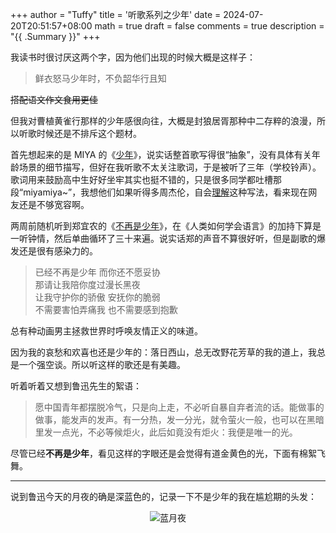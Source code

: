 +++
author = "Tuffy"
title = '听歌系列之少年'
date = 2024-07-20T20:51:57+08:00
math = true 
draft = false
comments = true
description = "{{ .Summary }}"
+++

我读书时很讨厌这两个字，因为他们出现的时候大概是这样子：

> 鲜衣怒马少年时，不负韶华行且知

~~搭配语文作文食用更佳~~

但我对曹植黄雀行那样的少年感很向往，大概是封狼居胥那种中二存粹的浪漫，所以听歌时候还是不排斥这个题材。

首先想起来的是 MIYA 的《[少年](https://www.bilibili.com/video/BV1bi4y1u7Si/)》，说实话整首歌写得很“抽象”，没有具体有关年龄场景的细节描写，但好在我听歌不太关注歌词，于是被听了三年（学校铃声）。歌词用来鼓励高中生好好坐牢其实也挺不错的，只是很多同学都吐槽那段“miyamiya~”，我想他们如果听得多周杰伦，自会[理解](https://www.bilibili.com/video/BV1bC4y1R78Y/)这种写法，看来现在网友还是不够宽容啊。

两周前随机听到郑宜农的《[不再是少年](https://music.163.com/#/song?id=32431640)》，在《人类如何学会语言》的加持下算是一听钟情，然后单曲循环了三十来遍。说实话郑的声音不算很好听，但是副歌的爆发还是很有感染力的。

>已经不再是少年 而你还不愿妥协<br>
>那请让我陪你度过漫长黑夜<br>
>让我守护你的骄傲 安抚你的脆弱<br>
>不需要害怕弄痛我 也不需要感到抱歉<br>

总有种动画男主拯救世界时呼唤友情正义的味道。

因为我的哀愁和欢喜也还是少年的：落日西山，总无改野花芳草的我的道上，我总是一个强空谈。所以听这样的歌还是有美趣。

听着听着又想到鲁迅先生的絮语：

> 愿中国青年都摆脱冷气，只是向上走，不必听自暴自弃者流的话。能做事的做事，能发声的发声。有一分热，发一分光，就令萤火一般，也可以在黑暗里发一点光，不必等候炬火，此后如竟没有炬火：我便是唯一的光。

尽管已经**不再是少年**，看见这样的字眼还是会觉得有道金黄色的光，下面有棉絮飞舞。

-----

说到鲁迅今天的月夜的确是深蓝色的，记录一下不是少年的我在尴尬期的头发：

<div style="display: flex; justify-content: center;">
  <img src="/images/me.jpeg" alt="蓝月夜" class="img-apple">
</div>
